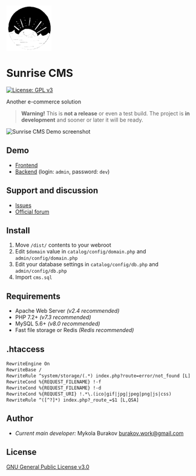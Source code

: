 ![Sunrise CMS Logo](git-res/logo.png)

# Sunrise CMS

[![License: GPL v3](https://img.shields.io/badge/License-GPLv3-blue.svg)](https://www.gnu.org/licenses/gpl-3.0)

Another e-commerce solution

> **Warning!**
> This is **not a release** or even a test build. The project is **in development** and sooner or later it will be ready.

![Sunrise CMS Demo screenshot](git-res/screenshot-demo.png)

## Demo
* [Frontend](https://sunrise-cms.freelance-team.su/)   
* [Backend](https://sunrise-cms.freelance-team.su/admin/) (login: ```admin```, password: ```dev```)

## Support and discussion
* [Issues](https://github.com/Nickbur/Sunrise_CMS_Project/issues)  
* [Official forum](https://freelance-team.su/forum/2-sunrise-cms/)

## Install
1. Move ```/dist/``` contents to your webroot
2. Edit ```$domain``` value in ```catalog/config/domain.php``` and ```admin/config/domain.php```
3. Edit your database settings in ```catalog/config/db.php``` and ```admin/config/db.php```
4. Import ```cms.sql```

## Requirements
* Apache Web Server *(v2.4 recommended)*  
* PHP 7.2+ *(v7.3 recommended)*  
* MySQL 5.6+ *(v8.0 recommended)*  
* Fast file storage or Redis *(Redis recommended)*

## .htaccess
```
RewriteEngine On  
RewriteBase /  
RewriteRule ^system/storage/(.*) index.php?route=error/not_found [L]  
RewriteCond %{REQUEST_FILENAME} !-f  
RewriteCond %{REQUEST_FILENAME} !-d  
RewriteCond %{REQUEST_URI} !.*\.(ico|gif|jpg|jpeg|png|js|css)  
RewriteRule ^([^?]*) index.php?_route_=$1 [L,QSA]
```

## Author

* *Current main developer:* Mykola Burakov burakov.work@gmail.com

## License
[GNU General Public License v3.0](https://github.com/Nickbur/Sunrise_CMS_Project/blob/master/LICENSE)
